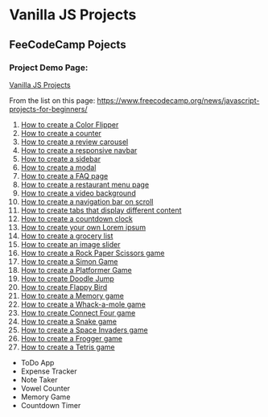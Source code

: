 Vanilla JS Projects
===================

FeeCodeCamp Pojects
-------------------

### Project Demo Page:
[Vanilla JS Projects](https://www.vanillajavascriptprojects.com/)

From the list on this page: https://www.freecodecamp.org/news/javascript-projects-for-beginners/

1.  [How to create a Color Flipper](https://www.freecodecamp.org/news/javascript-projects-for-beginners#how-to-create-a-color-flipper)
2.  [How to create a counter](https://www.freecodecamp.org/news/javascript-projects-for-beginners#how-to-create-a-counter)
3.  [How to create a review carousel](https://www.freecodecamp.org/news/javascript-projects-for-beginners#how-to-create-a-review-carousel)
4.  [How to create a responsive navbar](https://www.freecodecamp.org/news/javascript-projects-for-beginners#how-to-create-a-responsive-navbar)
5.  [How to create a sidebar](https://www.freecodecamp.org/news/javascript-projects-for-beginners#how-to-create-a-sidebar)
6.  [How to create a modal](https://www.freecodecamp.org/news/javascript-projects-for-beginners#how-to-create-a-modal)
7.  [How to create a FAQ page](https://www.freecodecamp.org/news/javascript-projects-for-beginners#how-to-create-a-faq-page)
8.  [How to create a restaurant menu page](https://www.freecodecamp.org/news/javascript-projects-for-beginners#how-to-create-a-restaurant-menu-page)
9.  [How to create a video background](https://www.freecodecamp.org/news/javascript-projects-for-beginners#how-to-create-a-video-background)
10.  [How to create a navigation bar on scroll](https://www.freecodecamp.org/news/javascript-projects-for-beginners#how-to-create-a-navigation-bar-on-scroll)
11.  [How to create tabs that display different content](https://www.freecodecamp.org/news/javascript-projects-for-beginners#how-to-create-tabs-that-display-different-content)
12.  [How to create a countdown clock](https://www.freecodecamp.org/news/javascript-projects-for-beginners#how-to-create-a-countdown-clock)
13.  [How to create your own Lorem ipsum](https://www.freecodecamp.org/news/javascript-projects-for-beginners#how-to-create-your-own-lorem-ipsum)
14.  [How to create a grocery list](https://www.freecodecamp.org/news/javascript-projects-for-beginners#how-to-create-a-grocery-list)
15.  [How to create an image slider](https://www.freecodecamp.org/news/javascript-projects-for-beginners#how-to-create-an-image-slider)
16.  [How to create a Rock Paper Scissors game](https://www.freecodecamp.org/news/javascript-projects-for-beginners#how-to-create-a-rock-paper-scissors-game)
17.  [How to create a Simon Game](https://www.freecodecamp.org/news/javascript-projects-for-beginners#how-to-create-a-simon-game)
18.  [How to create a Platformer Game](https://www.freecodecamp.org/news/javascript-projects-for-beginners#how-to-create-a-platformer-game)
19.  [How to create Doodle Jump](https://www.freecodecamp.org/news/javascript-projects-for-beginners#how-to-create-doodle-jump-and-flappy-bird)
20.  [How to create Flappy Bird](https://www.freecodecamp.org/news/javascript-projects-for-beginners#how-to-create-doodle-jump-and-flappy-bird)
21.  [How to create a Memory game](https://www.freecodecamp.org/news/javascript-projects-for-beginners#how-to-create-seven-classic-games-with-ania-kubow)
22.  [How to create a Whack-a-mole game](https://www.freecodecamp.org/news/javascript-projects-for-beginners#how-to-create-seven-classic-games-with-ania-kubow)
23.  [How to create Connect Four game](https://www.freecodecamp.org/news/javascript-projects-for-beginners#how-to-create-seven-classic-games-with-ania-kubow)
24.  [How to create a Snake game](https://www.freecodecamp.org/news/javascript-projects-for-beginners#how-to-create-seven-classic-games-with-ania-kubow)
25.  [How to create a Space Invaders game](https://www.freecodecamp.org/news/javascript-projects-for-beginners#how-to-create-seven-classic-games-with-ania-kubow)
26.  [How to create a Frogger game](https://www.freecodecamp.org/news/javascript-projects-for-beginners#how-to-create-seven-classic-games-with-ania-kubow)
27.  [How to create a Tetris game](https://www.freecodecamp.org/news/javascript-projects-for-beginners#how-to-create-seven-classic-games-with-ania-kubow)

*   ToDo App
*   Expense Tracker
*   Note Taker
*   Vowel Counter
*   Memory Game
*   Countdown Timer
